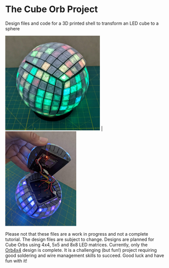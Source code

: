 # The Cube Orb Project

Design files and code for a 3D printed shell to transform an LED cube to a sphere

<img src="https://github.com/geekmomprojects/CubeSphere/blob/main/Orb8x8/Pictures/Illuminated8x8.jpg" height=300>  |  <img src="https://github.com/geekmomprojects/CubeSphere/blob/main/Orb8x8/Pictures/Opened8x8.jpg" height=300>


Please not that these files are a work in progress and not a complete tutorial. The design files are subject to change. Designs
are planned for Cube Orbs using 4x4, 5x5 and 8x8 LED matrices. Currently, only the [Orb4x4](./Orb4x4/) design is complete. It is a challenging (but fun!)
project requiring good soldering and wire management skills to succeed. Good luck and have fun with it!
